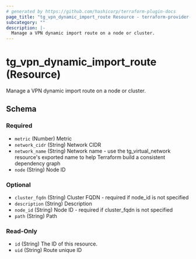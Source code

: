 ```yaml
---
# generated by https://github.com/hashicorp/terraform-plugin-docs
page_title: "tg_vpn_dynamic_import_route Resource - terraform-provider-tg"
subcategory: ""
description: |-
  Manage a VPN dynamic import route on a node or cluster.
---
```


# tg_vpn_dynamic_import_route (Resource)

Manage a VPN dynamic import route on a node or cluster.



<!-- schema generated by tfplugindocs -->
## Schema

### Required

- `metric` (Number) Metric
- `network_cidr` (String) Network CIDR
- `network_name` (String) Network name - use the tg_virtual_network resource's exported name to help Terraform build a consistent dependency graph
- `node` (String) Node ID

### Optional

- `cluster_fqdn` (String) Cluster FQDN - required if node_id is not specified
- `description` (String) Description
- `node_id` (String) Node ID - required if cluster_fqdn is not specified
- `path` (String) Path

### Read-Only

- `id` (String) The ID of this resource.
- `uid` (String) Route unique ID
